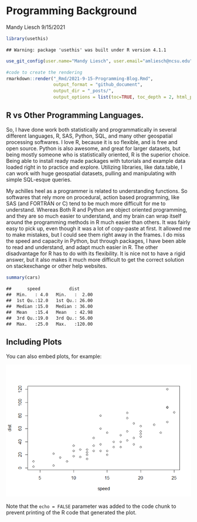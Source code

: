 Programming Background
================
Mandy Liesch
9/15/2021

``` r
library(usethis)
```

    ## Warning: package 'usethis' was built under R version 4.1.1

``` r
use_git_config(user.name="Mandy Liesch", user.email="amliesch@ncsu.edu")
```

``` r
#code to create the rendering
rmarkdown::render("_Rmd/2021-9-15-Programming-Blog.Rmd", 
                  output_format = "github_document", 
                  output_dir = "_posts/", 
                  output_options = list(toc=TRUE, toc_depth = 2, html_preview=FALSE))
```

## R vs Other Programming Languages.

So, I have done work both statistically and programmatically in several
different languages, R, SAS, Python, SQL, and many other geospatial
processing softwares. I love R, because it is so flexible, and is free
and open source. Python is also awesome, and great for larger datasets,
but being mostly someone who is statistically oriented, R is the
superior choice. Being able to install ready made packages with
tutorials and example data loaded right in to practice and explore.
Utilizing libraries, like data.table, I can work with huge geospatial
datasets, pulling and manipulating with simple SQL-esque queries.

My achilles heel as a programmer is related to understanding functions.
So softwares that rely more on procedural, action based programming,
like SAS (and FORTRAN or C) tend to be much more difficult for me to
understand. Whereas Both R and Python are object oriented programming,
and they are so much easier to understand, and my brain can wrap itself
around the programming methods in R much easier than others. It was
fairly easy to pick up, even though it was a lot of copy-paste at first.
It allowed me to make mistakes, but I could see them right away in the
frames. I do miss the speed and capacity in Python, but through
packages, I have been able to read and understand, and adapt much easier
in R. The other disadvantage for R has to do with its flexibility. It is
nice not to have a rigid answer, but it also makes it much more
difficult to get the correct solution on stackexchange or other help
websites.

``` r
summary(cars)
```

    ##      speed           dist       
    ##  Min.   : 4.0   Min.   :  2.00  
    ##  1st Qu.:12.0   1st Qu.: 26.00  
    ##  Median :15.0   Median : 36.00  
    ##  Mean   :15.4   Mean   : 42.98  
    ##  3rd Qu.:19.0   3rd Qu.: 56.00  
    ##  Max.   :25.0   Max.   :120.00

## Including Plots

You can also embed plots, for example:

![](2021-9-15-Programming-Blog_files/figure-gfm/pressure-1.png)<!-- -->

Note that the `echo = FALSE` parameter was added to the code chunk to
prevent printing of the R code that generated the plot.
